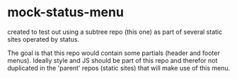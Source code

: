 # mock-status-menu

created to test out using a subtree repo (this one) as part of several static sites operated by status.

The goal is that this repo would contain some partials (header and footer menus). Ideally style and JS should be part of this repo and therefor not duplicated in the 'parent' repos (static sites) that will make use of this menu.